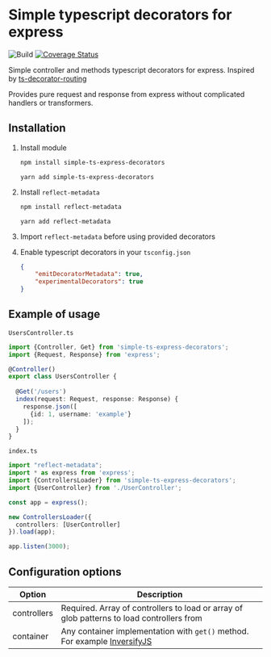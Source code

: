 # Simple typescript decorators for express

![Build](https://github.com/arnidan/simple-ts-express-decorators/workflows/CI/badge.svg)
[![Coverage Status](https://coveralls.io/repos/github/arnidan/simple-ts-express-decorators/badge.svg?branch=master)](https://coveralls.io/github/arnidan/simple-ts-express-decorators?branch=master)

Simple controller and methods typescript decorators for express. 
Inspired by [ts-decorator-routing](https://github.com/nehalist/ts-decorator-routing) 

Provides pure request and response from express without complicated handlers or transformers. 

## Installation

1. Install module

    ```bash
    npm install simple-ts-express-decorators
    ```
    
    ```
    yarn add simple-ts-express-decorators
    ```

1. Install `reflect-metadata`

    ```bash
    npm install reflect-metadata
    ```
    
    ```
    yarn add reflect-metadata
    ```

1. Import `reflect-metadata` before using provided decorators

1. Enable typescript decorators in your `tsconfig.json`

    ```json
    {
        "emitDecoratorMetadata": true,
        "experimentalDecorators": true
    }
    ````

## Example of usage

`UsersController.ts`

```typescript
import {Controller, Get} from 'simple-ts-express-decorators'; 
import {Request, Response} from 'express';

@Controller()
export class UsersController {
  
  @Get('/users')
  index(request: Request, response: Response) {
    response.json([
      {id: 1, username: 'example'}
    ]);
  }
}
```

`index.ts`

```typescript
import "reflect-metadata";
import * as express from 'express';
import {ControllersLoader} from 'simple-ts-express-decorators';
import {UserController} from './UserController'; 

const app = express();

new ControllersLoader({
  controllers: [UserController]
}).load(app);

app.listen(3000);
```

## Configuration options

| Option | Description |
| --- | --- |
| controllers | Required. Array of controllers to load or array of glob patterns to load controllers from |
| container | Any container implementation with `get()` method. For example [InversifyJS](https://github.com/inversify/InversifyJS)
